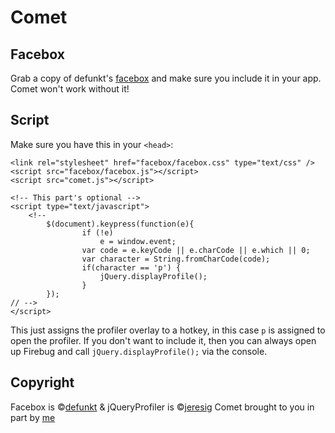 Comet
=====

Facebox
-------

Grab a copy of defunkt's [facebox](http://github.com/defunkt/facebox) and make sure you include it in your app. Comet won't work without it!

Script
------

Make sure you have this in your `<head>`:

	<link rel="stylesheet" href="facebox/facebox.css" type="text/css" />
	<script src="facebox/facebox.js"></script>
	<script src="comet.js"></script>
	
	<!-- This part's optional -->
	<script type="text/javascript">
		<!--
			$(document).keypress(function(e){
					if (!e)
						e = window.event;
					var code = e.keyCode || e.charCode || e.which || 0;
					var character = String.fromCharCode(code);
					if(character == 'p') {
						jQuery.displayProfile();
					}
			});	
	// -->
	</script>
	
This just assigns the profiler overlay to a hotkey, in this case `p` is assigned to open the profiler. If you don't want to include it, then you can always open up Firebug and call `jQuery.displayProfile();` via the console.

Copyright
---------

Facebox is &copy;[defunkt](http://www.github.com/defunkt) &amp; jQueryProfiler is &copy;[jeresig](http://www.github.com/jeresig)
Comet brought to you in part by [me](http://www.github.com/marksands)